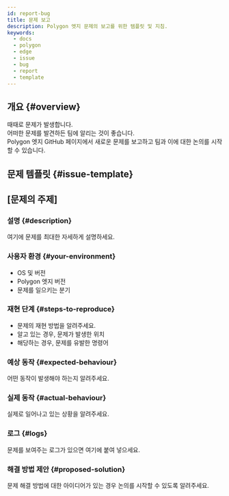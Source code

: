 ```yaml
---
id: report-bug
title: 문제 보고
description: Polygon 엣지 문제의 보고를 위한 템플릿 및 지침.
keywords:
  - docs
  - polygon
  - edge
  - issue
  - bug
  - report
  - template
---
```


## 개요 {#overview}

때때로 문제가 발생합니다. <br />
어떠한 문제를 발견하든 팀에 알리는 것이 좋습니다.<br />
Polygon 엣지 GitHub 페이지에서 새로운 문제를 보고하고 팀과 이에 대한 논의를 시작할 수 있습니다.

## 문제 템플릿 {#issue-template}

## [문제의 주제]

### 설명 {#description}

여기에 문제를 최대한 자세하게 설명하세요.

### 사용자 환경 {#your-environment}

* OS 및 버전
* Polygon 엣지 버전
* 문제를 일으키는 분기

### 재현 단계 {#steps-to-reproduce}

* 문제의 재현 방법을 알려주세요. <br />
* 알고 있는 경우, 문제가 발생한 위치 <br />
* 해당하는 경우, 문제를 유발한 명령어

### 예상 동작 {#expected-behaviour}

어떤 동작이 발생해야 하는지 알려주세요.

### 실제 동작 {#actual-behaviour}

실제로 일어나고 있는 상황을 알려주세요.

### 로그 {#logs}

문제를 보여주는 로그가 있으면 여기에 붙여 넣으세요.

### 해결 방법 제안 {#proposed-solution}

문제 해결 방법에 대한 아이디어가 있는 경우 논의를 시작할 수 있도록 알려주세요.